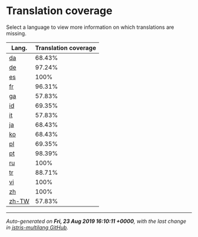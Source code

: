 <link rel="stylesheet" href="style.css">

# Translation coverage

Select a language to view more information on which translations are missing.

<table>
<thead>
    <tr>
        <th>Lang.</th>
        <th colspan="2">Translation coverage</th>
    </tr>
</thead>
<tbody>
    <tr><td><a href="da.html">da</a></td><td>68.43%</td><td>
        <div class="pb">
            <span class="pb-fill" style="width: 68.43%;"></span>
        </div>
    </td></tr>
    <tr><td><a href="de.html">de</a></td><td>97.24%</td><td>
        <div class="pb">
            <span class="pb-fill" style="width: 97.24%;"></span>
        </div>
    </td></tr>
    <tr><td><a href="es.html">es</a></td><td>100%</td><td>
        <div class="pb">
            <span class="pb-fill" style="width: 100%;"></span>
        </div>
    </td></tr>
    <tr><td><a href="fr.html">fr</a></td><td>96.31%</td><td>
        <div class="pb">
            <span class="pb-fill" style="width: 96.31%;"></span>
        </div>
    </td></tr>
    <tr><td><a href="ga.html">ga</a></td><td>57.83%</td><td>
        <div class="pb">
            <span class="pb-fill" style="width: 57.83%;"></span>
        </div>
    </td></tr>
    <tr><td><a href="id.html">id</a></td><td>69.35%</td><td>
        <div class="pb">
            <span class="pb-fill" style="width: 69.35%;"></span>
        </div>
    </td></tr>
    <tr><td><a href="it.html">it</a></td><td>57.83%</td><td>
        <div class="pb">
            <span class="pb-fill" style="width: 57.83%;"></span>
        </div>
    </td></tr>
    <tr><td><a href="ja.html">ja</a></td><td>68.43%</td><td>
        <div class="pb">
            <span class="pb-fill" style="width: 68.43%;"></span>
        </div>
    </td></tr>
    <tr><td><a href="ko.html">ko</a></td><td>68.43%</td><td>
        <div class="pb">
            <span class="pb-fill" style="width: 68.43%;"></span>
        </div>
    </td></tr>
    <tr><td><a href="pl.html">pl</a></td><td>69.35%</td><td>
        <div class="pb">
            <span class="pb-fill" style="width: 69.35%;"></span>
        </div>
    </td></tr>
    <tr><td><a href="pt.html">pt</a></td><td>98.39%</td><td>
        <div class="pb">
            <span class="pb-fill" style="width: 98.39%;"></span>
        </div>
    </td></tr>
    <tr><td><a href="ru.html">ru</a></td><td>100%</td><td>
        <div class="pb">
            <span class="pb-fill" style="width: 100%;"></span>
        </div>
    </td></tr>
    <tr><td><a href="tr.html">tr</a></td><td>88.71%</td><td>
        <div class="pb">
            <span class="pb-fill" style="width: 88.71%;"></span>
        </div>
    </td></tr>
    <tr><td><a href="vi.html">vi</a></td><td>100%</td><td>
        <div class="pb">
            <span class="pb-fill" style="width: 100%;"></span>
        </div>
    </td></tr>
    <tr><td><a href="zh.html">zh</a></td><td>100%</td><td>
        <div class="pb">
            <span class="pb-fill" style="width: 100%;"></span>
        </div>
    </td></tr>
    <tr><td><a href="zh-TW.html">zh-TW</a></td><td>57.83%</td><td>
        <div class="pb">
            <span class="pb-fill" style="width: 57.83%;"></span>
        </div>
    </td></tr>
</tbody></table>

-------------------

*Auto-generated on **Fri, 23 Aug 2019 16:10:11 +0000**, with the last change in [jstris-multilang GitHub](https://github.com/jezevec10/jstris-multilang/).*
